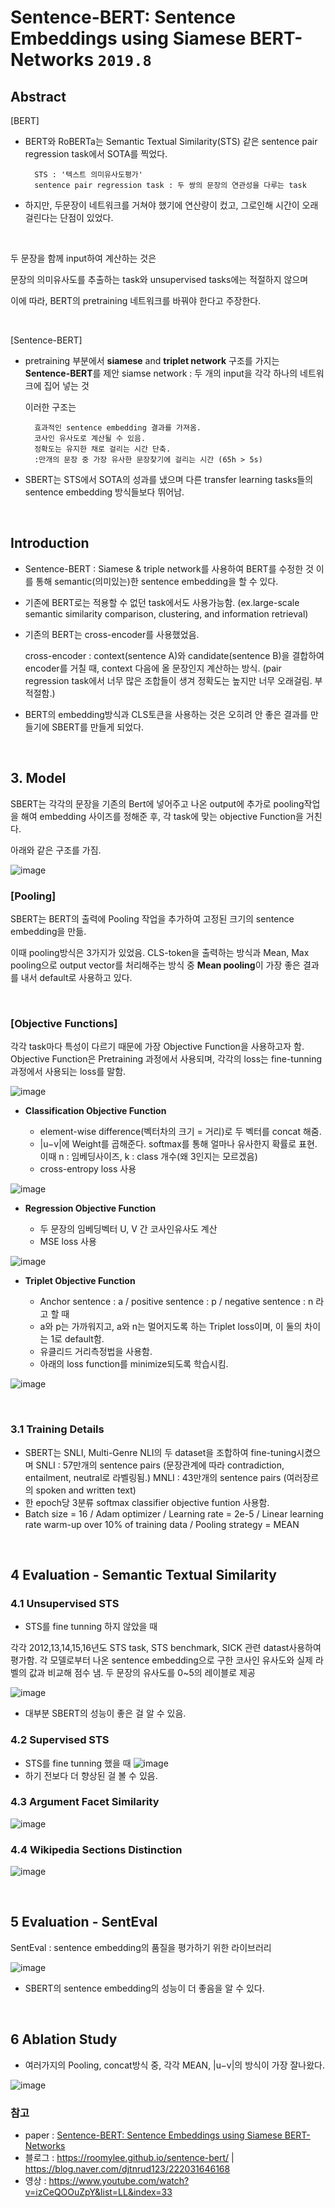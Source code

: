 # Sentence-BERT: Sentence Embeddings using Siamese BERT-Networks `2019.8`


## Abstract
[BERT]

- BERT와 RoBERTa는 Semantic Textual Similarity(STS) 같은 sentence pair regression task에서 SOTA를 찍었다.
    
        STS : '텍스트 의미유사도평가'
        sentence pair regression task : 두 쌍의 문장의 연관성을 다루는 task

- 하지만, 두문장이 네트워크를 거쳐야 했기에 연산량이 컸고, 그로인해 시간이 오래걸린다는 단점이 있었다. 

<br>


두 문장을 함께 input하여 계산하는 것은 

문장의 의미유사도를 추출하는 task와 unsupervised tasks에는 적절하지 않으며

이에 따라, BERT의 pretraining 네트워크를 바꿔야 한다고 주장한다.

<br>

[Sentence-BERT]
- pretraining 부분에서 **siamese** and **triplet network** 구조를 가지는 **Sentence-BERT**를 제안
siamse network : 두 개의 input을 각각 하나의 네트워크에 집어 넣는 것
        
    이러한 구조는 
        
        효과적인 sentence embedding 결과를 가져옴.
        코사인 유사도로 계산될 수 있음.
        정확도는 유지한 채로 걸리는 시간 단축.
        :만개의 문장 중 가장 유사한 문장찾기에 걸리는 시간 (65h > 5s) 
        
- SBERT는 STS에서 SOTA의 성과를 냈으며 다른 transfer learning tasks들의 sentence embedding 방식들보다 뛰어남.
    


<br>

## Introduction

- Sentence-BERT : Siamese & triple network를 사용하여 BERT를 수정한 것
이를 통해 semantic(의미있는)한 sentence embedding을 할 수 있다.

- 기존에 BERT로는 적용할 수 없던 task에서도 사용가능함.
(ex.large-scale semantic similarity comparison, clustering, and information retrieval)

- 기존의 BERT는 cross-encoder를 사용했었음.
   
   cross-encoder : context(sentence A)와 candidate(sentence B)을 결합하여 encoder를 거칠 때, context 다음에 올 문장인지 계산하는 방식.
   (pair regression task에서 너무 많은 조합들이 생겨 정확도는 높지만 너무 오래걸림. 부적절함.)

- BERT의 embedding방식과 CLS토큰을 사용하는 것은 오히려 안 좋은 결과를 만들기에 SBERT를 만들게 되었다.


<br>


## 3. Model

SBERT는 각각의 문장을 기존의 Bert에 넣어주고
나온 output에 추가로 pooling작업을 해여 embedding 사이즈를 정해준 후,
각 task에 맞는 objective Function을 거친다. 

아래와 같은 구조를 가짐.

![image](https://user-images.githubusercontent.com/43063980/106695395-d810da80-661d-11eb-8324-01fcf153bdc4.png)

### [Pooling]

SBERT는 BERT의 출력에 Pooling 작업을 추가하여 고정된 크기의 sentence embedding을 만듦.

이때 pooling방식은 3가지가 있었음.
CLS-token을 출력하는 방식과 Mean, Max pooling으로 output vector를 처리해주는 방식 중 
**Mean pooling**이 가장 좋은 결과를 내서 default로 사용하고 있다.

<br>


### [Objective Functions]
각각 task마다 특성이 다르기 때문에 가장 Objective Function을 사용하고자 함.
Objective Function은 Pretraining 과정에서 사용되며, 각각의 loss는 fine-tunning 과정에서 사용되는 loss를 말함.

![image](https://user-images.githubusercontent.com/43063980/106693905-cc6fe480-661a-11eb-8033-e3476cdcaf7b.png)

- **Classification Objective Function**

  - element-wise difference(벡터차의 크기 = 거리)로 두 벡터를 concat 해줌.
  - |u−v|에 Weight를 곱해준다. softmax를 통해 얼마나 유사한지 확률로 표현.
  이때 n : 임베딩사이즈, k : class 개수(왜 3인지는 모르겠음)
  - cross-entropy loss 사용

![image](https://user-images.githubusercontent.com/43063980/106696001-1fe43180-661f-11eb-850b-6f25f9b1765e.png)

- **Regression Objective Function**

  - 두 문장의 임베딩벡터 U, V 간 코사인유사도 계산
  - MSE loss 사용
  
![image](https://user-images.githubusercontent.com/43063980/106696070-3d190000-661f-11eb-908a-78b65c9c0132.png)

- **Triplet Objective Function**

  - Anchor sentence : a / positive sentence : p / negative sentence : n 라고 할 때
  - a와 p는 가까워지고, a와 n는 멀어지도록 하는 Triplet loss이며, 이 둘의 차이는 1로 default함.
  - 유클리드 거리측정법을 사용함.
  - 아래의 loss function를 minimize되도록 학습시킴.
  
![image](https://user-images.githubusercontent.com/43063980/106696022-2a063000-661f-11eb-94b9-5a316e05cb7e.png)
  



<br>


### 3.1 Training Details

- SBERT는 SNLI, Multi-Genre NLI의 두 dataset을 조합하여 fine-tuning시켰으며
SNLI : 57만개의 sentence pairs (문장관계에 따라 contradiction, entailment, neutral로 라벨링됨.)
MNLI : 43만개의 sentence pairs (여러장르의 spoken and written text)
- 한 epoch당 3분류 softmax classifier objective funtion 사용함.
- Batch size = 16 / Adam optimizer / Learning rate = 2e-5 / Linear learning rate warm-up over 10% of training data / Pooling strategy = MEAN

<br>


## 4 Evaluation - Semantic Textual Similarity

### 4.1 Unsupervised STS
- STS를 fine tunning 하지 않았을 때


각각 2012,13,14,15,16년도 STS task, STS benchmark, SICK 관련 datast사용하여 평가함.
각 모델로부터 나온 sentence embedding으로 구한 코사인 유사도와 실제 라벨의 값과 비교해 점수 냄.
두 문장의 유사도를 0~5의 레이블로 제공

![image](https://user-images.githubusercontent.com/43063980/106701676-61c6a500-662a-11eb-9696-790c5901f1a6.png)

- 대부분 SBERT의 성능이 좋은 걸 알 수 있음.

### 4.2 Supervised STS

- STS를 fine tunning 했을 때
![image](https://user-images.githubusercontent.com/43063980/106701701-6db26700-662a-11eb-8404-93ed8cec58b6.png)
- 하기 전보다 더 향상된 걸 볼 수 있음.


### 4.3 Argument Facet Similarity
![image](https://user-images.githubusercontent.com/43063980/106701717-773bcf00-662a-11eb-86a6-faef496b2739.png)

### 4.4 Wikipedia Sections Distinction
![image](https://user-images.githubusercontent.com/43063980/106701726-7d31b000-662a-11eb-9654-dcb89fc8e66e.png)

<br>


## 5 Evaluation - SentEval
SentEval : sentence embedding의 품질을 평가하기 위한 라이브러리

![image](https://user-images.githubusercontent.com/43063980/106703613-eff05a80-662d-11eb-8d82-fa75d547d013.png)

- SBERT의 sentence embedding의 성능이 더 좋음을 알 수 있다.

<br>


## 6 Ablation Study
- 여러가지의 Pooling, concat방식 중, 각각 MEAN, |u−v|의 방식이 가장 잘나왔다.

![image](https://user-images.githubusercontent.com/43063980/106703940-94729c80-662e-11eb-9754-dda5b49323c4.png)



### 참고
- paper : [Sentence-BERT: Sentence Embeddings using Siamese BERT-Networks](https://arxiv.org/pdf/1908.10084.pdf)
- 블로그 : https://roomylee.github.io/sentence-bert/ | https://blog.naver.com/djtnrud123/222031646168
- 영상 : https://www.youtube.com/watch?v=izCeQOOuZpY&list=LL&index=33
